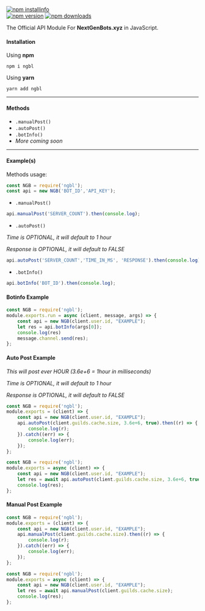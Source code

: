 [![npm installinfo](https://nodei.co/npm/ngbl.png?downloads=true&stars=true)](https://www.npmjs.com/package/ngbl)<br>
[![npm version](https://img.shields.io/npm/v/ngbl.svg)](https://www.npmjs.com/package/ngbl)
[![npm downloads](https://img.shields.io/npm/dt/ngbl.svg)](https://www.npmjs.com/package/ngbl)


The Official API Module For **NextGenBots.xyz** in JavaScript.
#### Installation

Using **npm**

`npm i ngbl`

Using **yarn**

`yarn add ngbl`
<hr>

#### Methods
- `.manualPost()`
- `.autoPost()`
- `.botInfo()`
- *More coming soon*
<hr>

#### Example(s)

Methods usage:
```js
const NGB = require('ngbl');
const api = new NGB('BOT_ID','API_KEY');
```

-  `.manualPost()`

```js
api.manualPost('SERVER_COUNT').then(console.log);
```

-  `.autoPost()`

*Time is OPTIONAL, it will default to 1 hour*

*Response is OPTIONAL, it will default to FALSE*

```js
api.autoPost('SERVER_COUNT','TIME_IN_MS', 'RESPONSE').then(console.log);
```

-  `.botInfo()`

```js
api.botInfo('BOT_ID').then(console.log);
```

#### Botinfo Example


```js
const NGB = require('ngbl');
module.exports.run = async (client, message, args) => {
    const api = new NGB(client.user.id, "EXAMPLE");
    let res = api.botInfo(args[0]);
    console.log(res)
    message.channel.send(res);
};
```

#### Auto Post Example

*This will post ever HOUR (3.6e+6 = 1hour in milliseconds)*

*Time is OPTIONAL, it will default to 1 hour*

*Response is OPTIONAL, it will default to FALSE*

```js
const NGB = require('ngbl');
module.exports = (client) => {
    const api = new NGB(client.user.id, "EXAMPLE");
    api.autoPost(client.guilds.cache.size, 3.6e+6, true).then((r) => {
        console.log(r);
    }).catch((err) => {
        console.log(err);
    });
};
```

```js
const NGB = require('ngbl');
module.exports = async (client) => {
    const api = new NGB(client.user.id, "EXAMPLE");
    let res = await api.autoPost(client.guilds.cache.size, 3.6e+6, true);
    console.log(res);
};
```

#### Manual Post Example

```js
const NGB = require('ngbl');
module.exports = (client) => {
    const api = new NGB(client.user.id, "EXAMPLE");
    api.manualPost(client.guilds.cache.size).then((r) => {
        console.log(r);
    }).catch((err) => {
        console.log(err);
    });
};
```

```js
const NGB = require('ngbl');
module.exports = async (client) => {
    const api = new NGB(client.user.id, "EXAMPLE");
    let res = await api.manualPost(client.guilds.cache.size);
    console.log(res);
};
```